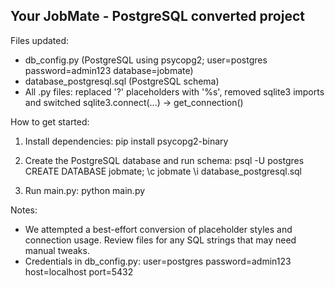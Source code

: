 
Your JobMate - PostgreSQL converted project
------------------------------------------
Files updated:
- db_config.py        (PostgreSQL using psycopg2; user=postgres password=admin123 database=jobmate)
- database_postgresql.sql  (PostgreSQL schema)
- All .py files: replaced '?' placeholders with '%s', removed sqlite3 imports and switched sqlite3.connect(...) -> get_connection()

How to get started:
1. Install dependencies:
   pip install psycopg2-binary

2. Create the PostgreSQL database and run schema:
   psql -U postgres
   CREATE DATABASE jobmate;
   \c jobmate
   \i database_postgresql.sql

3. Run main.py:
   python main.py

Notes:
- We attempted a best-effort conversion of placeholder styles and connection usage. Review files for any SQL strings that may need manual tweaks.
- Credentials in db_config.py: user=postgres password=admin123 host=localhost port=5432
